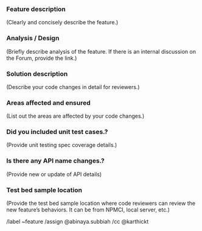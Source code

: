 ### Feature description

(Clearly and concisely describe the feature.)
                
### Analysis / Design

(Briefly describe analysis of the feature. If there is an internal discussion on the Forum, provide the link.)

### Solution description

(Describe your code changes in detail for reviewers.)

### Areas affected and ensured

(List out the areas are affected by your code changes.)

### Did you included unit test cases.?

(Provide unit testing spec coverage details.)

### Is there any API name changes.?

(Provide new or update of API details)

### Test bed sample location

(Provide the test bed sample location where code reviewers can review the new feature’s behaviors. It can be from NPMCI, local server, etc.)

/label ~feature
/assign @abinaya.subbiah
/cc @karthickt
